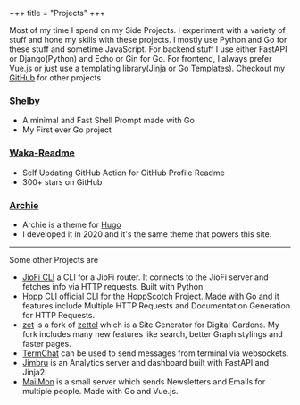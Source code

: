 +++
title = "Projects"
+++

Most of my time I spend on my Side Projects. I experiment with a variety of stuff and hone my skills with these projects. I mostly use Python and Go for these stuff and sometime JavaScript. For backend stuff I use either FastAPI or Django(Python) and Echo or Gin for Go. For frontend, I always prefer Vue.js or just use a templating library(Jinja or Go Templates). Checkout my [GitHub](https://github.com/athul) for other projects

### [Shelby](https://github.com/athul/shelby)

- A minimal and Fast Shell Prompt made with Go
- My First ever Go project

### [Waka-Readme](https://github.com/athul/waka-readme)

- Self Updating GitHub Action for GitHub Profile Readme
- 300+ stars on GitHub

### [Archie](https://github.com/athul/archie)

- Archie is a theme for [Hugo](https://gohugo.io)
- I developed it in 2020 and it's the same theme that powers this site.

---
Some other Projects are

- [JioFi CLI](https://github.com/athul/jiofi-cli) a CLI for a JioFi router. It connects to the JioFi server and fetches info via HTTP requests. Built with Python
- [Hopp CLI](https://github.com/hoppscotch/hopp-cli) official CLI for the HoppScotch Project. Made with Go and it features include Multiple HTTP Requests and Documentation Generation for HTTP Requests.
- [zet](https://github.com/athul/zet) is a fork of [zettel](https://github.com/hackstream/zettel) which is a Site Generator for Digital Gardens. My fork includes many new features like search, better Graph stylings and faster pages.
- [TermChat](https://github.com/athul/termchat) can be used to send messages from terminal via websockets.
- [Jimbru](https://github.com/athul/jimbru) is an Analytics server and dashboard built with FastAPI and Jinja2.
- [MailMon](https://github.com/athul/mailmon) is a small server which sends Newsletters and Emails for multiple people. Made with Go and Vue.js.
